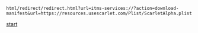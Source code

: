 ```
html/redirect/redirect.html?url=itms-services://?action=download-manifest&url=https://resources.usescarlet.com/Plist/ScarletAlpha.plist
```
[start](https://784c.github.io/demo-exp/)